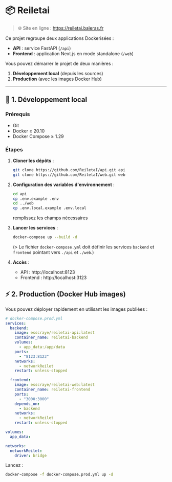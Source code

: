 # 📦 Reiletai
> 🌐 Site en ligne : https://reiletai.baleras.fr

Ce projet regroupe deux applications Dockerisées :

- **API** : service FastAPI (`/api`)
- **Frontend** : application Next.js en mode standalone (`/web`)

Vous pouvez démarrer le projet de deux manières :

1. **Développement local** (depuis les sources)
2. **Production** (avec les images Docker Hub)

---

## 🚀 1. Développement local

### Prérequis

- Git
- Docker ≥ 20.10
- Docker Compose ≥ 1.29

### Étapes

1. **Cloner les dépôts** :  
   ```bash
   git clone https://github.com/ReiletaI/api.git api
   git clone https://github.com/ReiletaI/web.git web
   ```
2. **Configuration des variables d'environnement** :  
   ```bash
   cd api
   cp .env.example .env
   cd ../web
   cp .env.local.example .env.local
   ```
   remplissez les champs nécessaires

3. **Lancer les services** :  
   ```bash
   docker-compose up --build -d
   ```
   (> Le fichier `docker-compose.yml` doit définir les services `backend` et `frontend` pointant vers `./api` et `./web`.)

4. **Accès** :  
   - API : http://localhost:8123  
   - Frontend : http://localhost:3123


## ⚡️ 2. Production (Docker Hub images)

Vous pouvez déployer rapidement en utilisant les images publiées :

```yaml
# docker-compose.prod.yml
services:
  backend:
    image: esscraye/reiletai-api:latest
    container_name: reiletai-backend
    volumes:
      - app_data:/app/data
    ports:
      - "8123:8123"
    networks:
      - networkReilet
    restart: unless-stopped

  frontend:
    image: esscraye/reiletai-web:latest
    container_name: reiletai-frontend
    ports:
      - "3000:3000"
    depends_on:
      - backend
    networks:
      - networkReilet
    restart: unless-stopped

volumes:
  app_data:

networks:
  networkReilet:
    driver: bridge
```

Lancez :
```bash
docker-compose -f docker-compose.prod.yml up -d
```